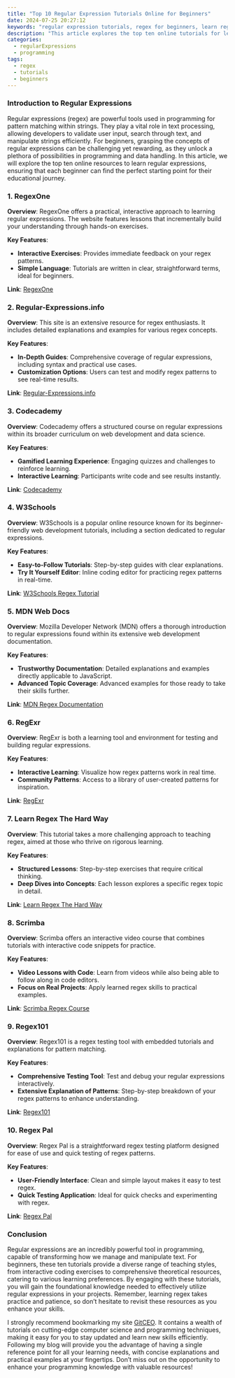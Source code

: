 ```yaml
---
title: "Top 10 Regular Expression Tutorials Online for Beginners"
date: 2024-07-25 20:27:12
keywords: "regular expression tutorials, regex for beginners, learn regex online, regular expressions, programming tutorials"
description: "This article explores the top ten online tutorials for learning regular expressions, specifically tailored for beginners. Regular expressions are essential for anyone working with text processing, data validation, and regex parsing. Each tutorial is analyzed for its approach, comprehensiveness, and accessibility for newcomers. By utilizing these resources, learners can master the basics of regex, apply it in various programming languages, and enhance their skills in text manipulation. Dive into these carefully curated tutorials to kickstart your journey in understanding and using regular expressions effectively."
categories:
  - regularExpressions
  - programming
tags:
  - regex
  - tutorials
  - beginners
---
```


### Introduction to Regular Expressions

Regular expressions (regex) are powerful tools used in programming for pattern matching within strings. They play a vital role in text processing, allowing developers to validate user input, search through text, and manipulate strings efficiently. For beginners, grasping the concepts of regular expressions can be challenging yet rewarding, as they unlock a plethora of possibilities in programming and data handling. In this article, we will explore the top ten online resources to learn regular expressions, ensuring that each beginner can find the perfect starting point for their educational journey. 

<!-- more -->

### 1. RegexOne

**Overview**: RegexOne offers a practical, interactive approach to learning regular expressions. The website features lessons that incrementally build your understanding through hands-on exercises.

**Key Features**:
- **Interactive Exercises**: Provides immediate feedback on your regex patterns.
- **Simple Language**: Tutorials are written in clear, straightforward terms, ideal for beginners.

**Link**: [RegexOne](https://regexone.com)

### 2. Regular-Expressions.info

**Overview**: This site is an extensive resource for regex enthusiasts. It includes detailed explanations and examples for various regex concepts.

**Key Features**:
- **In-Depth Guides**: Comprehensive coverage of regular expressions, including syntax and practical use cases.
- **Customization Options**: Users can test and modify regex patterns to see real-time results.

**Link**: [Regular-Expressions.info](https://www.regular-expressions.info)

### 3. Codecademy

**Overview**: Codecademy offers a structured course on regular expressions within its broader curriculum on web development and data science.

**Key Features**:
- **Gamified Learning Experience**: Engaging quizzes and challenges to reinforce learning.
- **Interactive Learning**: Participants write code and see results instantly.

**Link**: [Codecademy](https://www.codecademy.com)

### 4. W3Schools

**Overview**: W3Schools is a popular online resource known for its beginner-friendly web development tutorials, including a section dedicated to regular expressions.

**Key Features**:
- **Easy-to-Follow Tutorials**: Step-by-step guides with clear explanations.
- **Try It Yourself Editor**: Inline coding editor for practicing regex patterns in real-time.

**Link**: [W3Schools Regex Tutorial](https://www.w3schools.com/js/js_regexp.asp)

### 5. MDN Web Docs

**Overview**: Mozilla Developer Network (MDN) offers a thorough introduction to regular expressions found within its extensive web development documentation.

**Key Features**:
- **Trustworthy Documentation**: Detailed explanations and examples directly applicable to JavaScript.
- **Advanced Topic Coverage**: Advanced examples for those ready to take their skills further.

**Link**: [MDN Regex Documentation](https://developer.mozilla.org/en-US/docs/Web/JavaScript/Guide/Regular_Expressions)

### 6. RegExr

**Overview**: RegExr is both a learning tool and environment for testing and building regular expressions.

**Key Features**:
- **Interactive Learning**: Visualize how regex patterns work in real time.
- **Community Patterns**: Access to a library of user-created patterns for inspiration.

**Link**: [RegExr](https://regexr.com)

### 7. Learn Regex The Hard Way

**Overview**: This tutorial takes a more challenging approach to teaching regex, aimed at those who thrive on rigorous learning.

**Key Features**:
- **Structured Lessons**: Step-by-step exercises that require critical thinking.
- **Deep Dives into Concepts**: Each lesson explores a specific regex topic in detail.

**Link**: [Learn Regex The Hard Way](https://learncodethehardway.org/regex)

### 8. Scrimba

**Overview**: Scrimba offers an interactive video course that combines tutorials with interactive code snippets for practice.

**Key Features**:
- **Video Lessons with Code**: Learn from videos while also being able to follow along in code editors.
- **Focus on Real Projects**: Apply learned regex skills to practical examples.

**Link**: [Scrimba Regex Course](https://scrimba.com/learn/regex)

### 9. Regex101

**Overview**: Regex101 is a regex testing tool with embedded tutorials and explanations for pattern matching.

**Key Features**:
- **Comprehensive Testing Tool**: Test and debug your regular expressions interactively.
- **Extensive Explanation of Patterns**: Step-by-step breakdown of your regex patterns to enhance understanding.

**Link**: [Regex101](https://regex101.com)

### 10. Regex Pal

**Overview**: Regex Pal is a straightforward regex testing platform designed for ease of use and quick testing of regex patterns.

**Key Features**:
- **User-Friendly Interface**: Clean and simple layout makes it easy to test regex.
- **Quick Testing Application**: Ideal for quick checks and experimenting with regex.

**Link**: [Regex Pal](http://regexpal.com)

### Conclusion

Regular expressions are an incredibly powerful tool in programming, capable of transforming how we manage and manipulate text. For beginners, these ten tutorials provide a diverse range of teaching styles, from interactive coding exercises to comprehensive theoretical resources, catering to various learning preferences. By engaging with these tutorials, you will gain the foundational knowledge needed to effectively utilize regular expressions in your projects. Remember, learning regex takes practice and patience, so don’t hesitate to revisit these resources as you enhance your skills.

I strongly recommend bookmarking my site [GitCEO](https://gitceo.com). It contains a wealth of tutorials on cutting-edge computer science and programming techniques, making it easy for you to stay updated and learn new skills efficiently. Following my blog will provide you the advantage of having a single reference point for all your learning needs, with concise explanations and practical examples at your fingertips. Don’t miss out on the opportunity to enhance your programming knowledge with valuable resources!